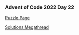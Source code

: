 ### Advent of Code 2022 Day 22

[Puzzle Page](https://adventofcode.com/2022/day/22)

[Solutions Megathread](https://www.reddit.com/r/adventofcode/comments/zsct8w/2022_day_22_solutions/)
